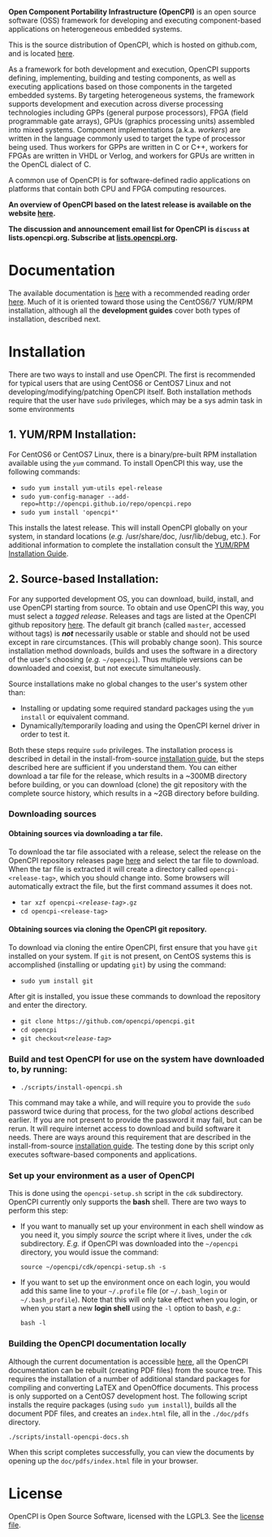 __Open Component Portability Infrastructure (OpenCPI)__ is an open source software (OSS) framework for developing and executing component-based applications on heterogeneous embedded systems.

This is the source distribution of OpenCPI, which is hosted on
github.com, and is located [here](https://github.com/opencpi/opencpi).

As a framework for both development and execution, OpenCPI supports defining, implementing, building and testing components, as well as executing applications based on those components in the targeted embedded systems.  By targeting heterogeneous systems, the framework supports development and execution across diverse processing technologies including GPPs (general purpose processors), FPGA (field programmable gate arrays), GPUs (graphics processing units) assembled into mixed systems. Component implementations (a.k.a. _workers_) are written in the language commonly used to target the type of processor being used.  Thus workers for GPPs are written in C or C++, workers for FPGAs are written in VHDL or Verlog, and workers for GPUs are written in the OpenCL dialect of C.

A common use of OpenCPI is for software-defined radio applications on platforms that contain both CPU and FPGA computing resources.

**An overview of OpenCPI based on the latest release is available on the website [here](https://www.opencpi.org).**

**The discussion and announcement email list for OpenCPI is `discuss` at lists.opencpi.org.  Subscribe at [lists.opencpi.org](http:lists.opencpi.org).**

# Documentation

The available documentation is [here][doc] with a recommended reading order [here][recommend].  Much of it is oriented toward those using the CentOS6/7 YUM/RPM installation, although all the __development guides__ cover both types of installation, described next.

# Installation

There are two ways to install and use OpenCPI.  The first is recommended for typical users that are
using CentOS6 or CentOS7 Linux and not developing/modifying/patching OpenCPI itself.  Both installation methods require that the user have `sudo` privileges, which may be a sys admin task in some environments

## 1. YUM/RPM Installation:
For CentOS6 or CentOS7 Linux, there is a binary/pre-built RPM installation available using the _`yum`_ command.
  To install OpenCPI this way, use the following commands:
   - `sudo yum install yum-utils epel-release`
   - `sudo yum-config-manager --add-repo=http://opencpi.github.io/repo/opencpi.repo`
   - `sudo yum install 'opencpi*'`

  This installs the latest release.  This will install OpenCPI globally on your system, in standard locations (_e.g._ /usr/share/doc, /usr/lib/debug, etc.).
   For additional information to complete the installation consult the [YUM/RPM Installation Guide][rpminstall].

## 2. Source-based Installation:
For any supported development OS, you can download, build, install, and use OpenCPI starting from source.  To obtain and use OpenCPI this way, you must select a
_tagged release_.  Releases and tags are listed at the OpenCPI github repository [here][releases].  The default git branch (called `master`, accessed without tags) is ___not___ necessarily usable or stable and should not be used except in rare circumstances. (This will probably change soon).  This source installation method downloads, builds and uses the software in a directory of the user's choosing (_e.g._ `~/opencpi`).  Thus multiple versions can be downloaded and coexist, but not execute simultaneously.

Source installations make no global changes to the user's system other than:

   - Installing or updating some required standard packages using the `yum install` or equivalent command.
   - Dynamically/temporarily loading and using the OpenCPI kernel driver in order to test it.

Both these steps require `sudo` privileges.  The installation process is described in detail in the install-from-source [installation guide][ossinstall],
but the steps described here are sufficient if you understand them.
You can either download a tar file for the release, which results in a ~300MB directory before building, or you can download (clone) the git repository with the complete source history, which results in a ~2GB directory before building.

### Downloading sources

#### Obtaining sources via downloading a tar file.
To download the tar file associated with a release, select the release on the OpenCPI repository releases page [here](https://github.com/opencpi/opencpi/releases) and select the tar file to download.
When the tar file is extracted it will create a directory called `opencpi-<release-tag>`, which you should change into.  Some browsers will automatically extract the file, but the first command assumes it does not.
   - <code>tar xzf opencpi-<em>\<release-tag\></em>.gz</code>
   - `cd opencpi-<release-tag>`

#### Obtaining sources via cloning the OpenCPI git repository.
To download via cloning the entire OpenCPI, first ensure that you have `git` installed on your system.  If `git` is not present, on CentOS systems this is accomplished (installing or updating `git`) by using the command:
   - `sudo yum install git`

After git is installed, you issue these commands to download the repository and enter the directory.
   - `git clone https://github.com/opencpi/opencpi.git`
   - `cd opencpi`
   - `git checkout`*`<release-tag>`*

### Build and test OpenCPI for use on the system have downloaded to, by running:

   - `./scripts/install-opencpi.sh`

   This command may take a while, and will require you to provide the `sudo` password twice
   during that process, for the two _global_ actions described earlier.
   If you are not present to provide the password it may fail, but can be rerun.
   It will require internet access to download and build software it needs.
   There are ways around this requirement that are described in the install-from-source [installation guide][ossinstall].
   The testing done by this script only executes software-based components and applications.

### Set up your environment as a user of OpenCPI
   This is done using the `opencpi-setup.sh` script in the
   `cdk` subdirectory.  OpenCPI currently only supports the __bash__ shell.
   There are two ways to perform this step:

   - If you want to manually set up your environment in each shell window as you need it,
     you simply _source_ the script where it lives, under the `cdk` subdirectory.  _E.g._ if OpenCPI was downloaded into the
     `~/opencpi` directory, you would issue the command:

     `source ~/opencpi/cdk/opencpi-setup.sh -s`

   - If you want to set up the environment once on each login, you would add this same line to
     your `~/.profile` file (or `~/.bash_login` or `~/.bash_profile`).  Note that this will only
     take effect when you login, or when you start a new __login shell__ using the `-l` option
     to bash, _e.g._:

     `bash -l`

### Building the OpenCPI documentation locally
   Although the current documentation is accessible [here][doc], all the OpenCPI documentation can be rebuilt (creating PDF files) from the source tree.
   This requires the installation of a number of additional standard packages for compiling and converting LaTEX and OpenOffice documents.  This process
   is only supported on a CentOS7 development host.  The following script installs the require packages (using `sudo yum install`), builds all
   the document PDF files, and creates an `index.html` file, all in the `./doc/pdfs` directory.

   `./scripts/install-opencpi-docs.sh`

   When this script completes successfully, you can view the documents by opening up the `doc/pdfs/index.html` file in your browser.


# License
OpenCPI is Open Source Software, licensed with the LGPL3. See the [license file](LICENSE.txt).

[//]: # (These are reference links used in the body of this note and get stripped out when the markdown processor does its job - http://stackoverflow.com/questions/4823468/store-comments-in-markdown-syntax)

  [rpminstall]: <https://opencpi.github.io/RPM_Installation_Guide.pdf>
  [ossinstall]: <https://opencpi.github.io/OpenCPI_Installation.pdf>
  [releases]:   <https://github.com/opencpi/opencpi/releases>
  [recommend]:  <http://opencpi.github.io/Recommended.html>
  [doc]:  <https://opencpi.github.io>
